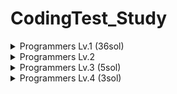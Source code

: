 # CodingTest_Study

<details>
<summary>Programmers Lv.1 (36sol) </summary>
<div markdown="1">

#### 1. 두 개 뽑아서 더하기
 * Test Link : https://programmers.co.kr/learn/courses/30/lessons/68644
 * Solution  : https://github.com/DevHyeon0312/CodingTest_Study/blob/main/JavaSolution/src/Lv1TwoPlus.java

#### 2. 크레인 인형뽑기 게임
 * Test Link : https://programmers.co.kr/learn/courses/30/lessons/64061
 * Solution  : https://github.com/DevHyeon0312/CodingTest_Study/blob/main/JavaSolution/src/Lv1KakaoCrane.java

#### 3. 완주하지 못한 선수
 * Test Link : https://programmers.co.kr/learn/courses/30/lessons/42576
 * Solution  : https://github.com/DevHyeon0312/CodingTest_Study/blob/main/JavaSolution/src/Lv1UncompletedPlayer.java

#### 4. K번째 수
 * Test Link : https://programmers.co.kr/learn/courses/30/lessons/42748
 * Solution  : https://github.com/DevHyeon0312/CodingTest_Study/blob/main/PythonSolution/src/Lv1Sol42748.py

#### 5. 3진법 뒤집기
 * Test Link : https://programmers.co.kr/learn/courses/30/lessons/68935
 * Solution  : https://github.com/DevHyeon0312/CodingTest_Study/blob/main/JavaSolution/src/Lv1TrichotomyInversion.java

#### 5. 나누어 떨어지는 숫자 배열
 * Test Link : https://programmers.co.kr/learn/courses/30/lessons/12910
 * Solution  : https://github.com/DevHyeon0312/CodingTest_Study/blob/main/JavaSolution/src/Lv1SplittingNumber.java

#### 6. 같은 숫자는 싫어
 * Test Link : https://programmers.co.kr/learn/courses/30/lessons/12910
 * Solution  : https://github.com/DevHyeon0312/CodingTest_Study/blob/main/JavaSolution/src/Lv1DontLikeSameNumber.java
 
#### 7. 문자열을 정수로 바꾸기
 * Test Link : https://programmers.co.kr/learn/courses/30/lessons/12925
 * Solution  : https://github.com/DevHyeon0312/CodingTest_Study/blob/main/JavaSolution/src/Lv1StringToInteger.java

#### 8. 체육복
 * Test Link : https://programmers.co.kr/learn/courses/30/lessons/42862
 * Solution  : https://github.com/DevHyeon0312/CodingTest_Study/blob/main/PythonSolution/src/Lv1Sol42862.py

#### 9. 2016년
 * Test Link : https://programmers.co.kr/learn/courses/30/lessons/12901
 * Solution  : https://github.com/DevHyeon0312/CodingTest_Study/blob/main/PythonSolution/src/Lv1Sol12901.py
 
#### 10. 두 정수 사이의 합
 * Test Link : https://programmers.co.kr/learn/courses/30/lessons/12912
 * Solution  : https://github.com/DevHyeon0312/CodingTest_Study/blob/main/PythonSolution/src/Lv1Sol12912.py
 
#### 11. 문자열 내 마음대로 정렬하기
 * Test Link : https://programmers.co.kr/learn/courses/30/lessons/12915
 * Solution  : https://github.com/DevHyeon0312/CodingTest_Study/blob/main/PythonSolution/src/Lv1Sol12915.py
 
#### 12. 문자열 내 p와 y의 개수
 * Test Link : https://programmers.co.kr/learn/courses/30/lessons/12916
 * Solution  : https://github.com/DevHyeon0312/CodingTest_Study/blob/main/PythonSolution/src/Lv1Sol12916.py
 
#### 13. 문자열 내림차순으로 배치하기
 * Test Link : https://programmers.co.kr/learn/courses/30/lessons/12917
 * Solution  : https://github.com/DevHyeon0312/CodingTest_Study/blob/main/PythonSolution/src/Lv1Sol12917.py
 
#### 14. 문자열 다루기 기본
 * Test Link : https://programmers.co.kr/learn/courses/30/lessons/12918
 * Solution  : https://github.com/DevHyeon0312/CodingTest_Study/blob/main/PythonSolution/src/Lv1Sol12918.py
 
#### 15. 소수 찾기
 * Test Link : https://programmers.co.kr/learn/courses/30/lessons/12921
 * Solution  : https://github.com/DevHyeon0312/CodingTest_Study/blob/main/PythonSolution/src/Lv1Sol12921.py
 
#### 16. 수박수박수박수박수박수?
 * Test Link : https://programmers.co.kr/learn/courses/30/lessons/12922
 * Solution  : https://github.com/DevHyeon0312/CodingTest_Study/blob/main/PythonSolution/src/Lv1Sol12922.py
 
#### 17. 서울에서 김서방 찾기
 * Test Link : https://programmers.co.kr/learn/courses/30/lessons/12919
 * Solution  : https://github.com/DevHyeon0312/CodingTest_Study/blob/main/PythonSolution/src/Lv1Sol12919.py
 
#### 18. 내적
 * Test Link : https://programmers.co.kr/learn/courses/30/lessons/70128
 * Solution  : https://github.com/DevHyeon0312/CodingTest_Study/blob/main/JavaSolution/src/Lv1Internal.java
 
#### 19. 시저암호 
 * Test Link : https://programmers.co.kr/learn/courses/30/lessons/12926
 * Solution  : https://github.com/DevHyeon0312/CodingTest_Study/blob/main/PythonSolution/src/Lv1Sol12926.py

#### 20. 약수의 합
 * Test Link : https://programmers.co.kr/learn/courses/30/lessons/12928
 * Solution  : https://github.com/DevHyeon0312/CodingTest_Study/blob/main/PythonSolution/src/Lv1Sol12928.py

#### 21.  문자 만들기
 * Test Link : https://programmers.co.kr/learn/courses/30/lessons/12930
 * Solution  : https://github.com/DevHyeon0312/CodingTest_Study/blob/main/PythonSolution/src/Lv1Sol12930.py

#### 22. 자릿수 더하기
 * Test Link : https://programmers.co.kr/learn/courses/30/lessons/12931
 * Solution  : https://github.com/DevHyeon0312/CodingTest_Study/blob/main/PythonSolution/src/Lv1Sol12931.py

#### 23. 자여수 뒤집어 배열로 만들기
 * Test Link : https://programmers.co.kr/learn/courses/30/lessons/12932
 * Solution  : https://github.com/DevHyeon0312/CodingTest_Study/blob/main/PythonSolution/src/Lv1Sol12932.py

#### 24. 정수 내림차순으로 배치하기
 * Test Link : https://programmers.co.kr/learn/courses/30/lessons/12933
 * Solution  : https://github.com/DevHyeon0312/CodingTest_Study/blob/main/PythonSolution/src/Lv1Sol12933.py

#### 25. 정수 제곱근 판별
 * Test Link : https://programmers.co.kr/learn/courses/30/lessons/12934
 * Solution  : https://github.com/DevHyeon0312/CodingTest_Study/blob/main/PythonSolution/src/Lv1Sol12934.py

#### 26. 제일 작은 수 제거하기
 * Test Link : https://programmers.co.kr/learn/courses/30/lessons/12935
 * Solution  : https://github.com/DevHyeon0312/CodingTest_Study/blob/main/PythonSolution/src/Lv1Sol12935.py

#### 27. 짝수와 홀수
 * Test Link : https://programmers.co.kr/learn/courses/30/lessons/12937
 * Solution  : https://github.com/DevHyeon0312/CodingTest_Study/blob/main/PythonSolution/src/Lv1Sol12937.py

#### 28. 최대공약수와 최소공배수
 * Test Link : https://programmers.co.kr/learn/courses/30/lessons/12940
 * Solution  : https://github.com/DevHyeon0312/CodingTest_Study/blob/main/PythonSolution/src/Lv1Sol12940.py

#### 29. 콜라츠 추측
 * Test Link : https://programmers.co.kr/learn/courses/30/lessons/12943
 * Solution  : https://github.com/DevHyeon0312/CodingTest_Study/blob/main/PythonSolution/src/Lv1Sol12943.py

#### 30. 평균 구하기
 * Test Link : https://programmers.co.kr/learn/courses/30/lessons/12944
 * Solution  : https://github.com/DevHyeon0312/CodingTest_Study/blob/main/PythonSolution/src/Lv1Sol12944.py

#### 31. 하샤드 수
 * Test Link : https://programmers.co.kr/learn/courses/30/lessons/12947
 * Solution  : https://github.com/DevHyeon0312/CodingTest_Study/blob/main/PythonSolution/src/Lv1Sol12947.py

#### 32. 핸드폰 번호 가리기
 * Test Link : https://programmers.co.kr/learn/courses/30/lessons/12948
 * Solution  : https://github.com/DevHyeon0312/CodingTest_Study/blob/main/PythonSolution/src/Lv1Sol12948.py

#### 33. 행렬의 덧셈
 * Test Link : https://programmers.co.kr/learn/courses/30/lessons/12950
 * Solution  : https://github.com/DevHyeon0312/CodingTest_Study/blob/main/PythonSolution/src/Lv1Sol12950.py

#### 34. x만큼 간격이 있는 n개의 숫자
 * Test Link : https://programmers.co.kr/learn/courses/30/lessons/12954
 * Solution  : https://github.com/DevHyeon0312/CodingTest_Study/blob/main/PythonSolution/src/Lv1Sol12954.py

#### 35. 직사각형 별찍기
 * Test Link : https://programmers.co.kr/learn/courses/30/lessons/12969
 * Solution  : https://github.com/DevHyeon0312/CodingTest_Study/blob/main/PythonSolution/src/Lv1Sol12969.py

#### 36. 예산
 * Test Link : https://programmers.co.kr/learn/courses/30/lessons/12982
 * Solution  : https://github.com/DevHyeon0312/CodingTest_Study/blob/main/PythonSolution/src/Lv1Sol12982.py

</div>
</details>

<details>
<summary>Programmers Lv.2</summary>
<div markdown="1">
 
#### 1. 스킬트리
 * Test Link : https://programmers.co.kr/learn/courses/30/lessons/49993
 * Solution  : https://github.com/DevHyeon0312/CodingTest_Study/blob/main/PythonSolution/src/Lv2Sol49993.py
 
#### 2. 가장 큰 수
 * Test Link : https://programmers.co.kr/learn/courses/30/lessons/42746
 * Solution  : https://github.com/DevHyeon0312/CodingTest_Study/blob/main/PythonSolution/src/Lv2Sol42746.py
 
 
#### 3. 카펫
 * Test Link : https://programmers.co.kr/learn/courses/30/lessons/42842
 * Solution  : 
</div>
</details>

<details>
<summary>Programmers Lv.3 (5sol) </summary>
<div markdown="1">
 
#### 1. 숫자 게임
 * Test Link : https://programmers.co.kr/learn/courses/30/lessons/12987
 * Solution  : https://github.com/DevHyeon0312/CodingTest_Study/blob/main/PythonSolution/src/Lv3Sol12987.py

#### 2. 방문 길이
 * Test Link : https://programmers.co.kr/learn/courses/30/lessons/49994
 * Solution  : https://github.com/DevHyeon0312/CodingTest_Study/blob/main/PythonSolution/src/Lv3Sol49994.py
 
#### 3. 등굣길
 * Test Link : https://programmers.co.kr/learn/courses/30/lessons/42898
 * Solution  : https://github.com/DevHyeon0312/CodingTest_Study/blob/main/PythonSolution/src/Lv3Sol42898.py

#### 4. 정수 삼각형
 * Test Link : https://programmers.co.kr/learn/courses/30/lessons/43105
 * Solution  : https://github.com/DevHyeon0312/CodingTest_Study/blob/main/PythonSolution/src/Lv3Sol43105.py

#### 5. 2 x n 타일링
 * Test Link : https://programmers.co.kr/learn/courses/30/lessons/12900
 * Solution  : https://github.com/DevHyeon0312/CodingTest_Study/blob/main/PythonSolution/src/Lv3Sol12900.py

</div>
</details>

<details>
<summary>Programmers Lv.4 (3sol) </summary>
<div markdown="1">
 
#### 1. 3 x n 타일링
 * Test Link : https://programmers.co.kr/learn/courses/30/lessons/12902
 * Solution  : https://github.com/DevHyeon0312/CodingTest_Study/blob/main/PythonSolution/src/Lv4Sol12902.py

#### 2. 호텔 방 배정
 * Test Link : https://programmers.co.kr/learn/courses/30/lessons/64063
 * Solution  : https://github.com/DevHyeon0312/CodingTest_Study/blob/main/JavaSolution/src/Lv4Sol64063.java

#### 3. 게임 맵 최단거리
 * Test Link : https://programmers.co.kr/learn/courses/30/lessons/1844
 * Solution  : https://github.com/DevHyeon0312/CodingTest_Study/blob/main/JavaSolution/src/Lv4Sol1844.java

</div>
</details>
